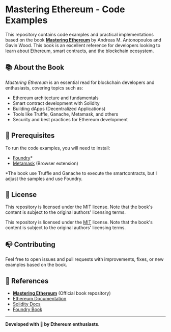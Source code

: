 # Mastering Ethereum - Code Examples  

This repository contains code examples and practical implementations based on the book **[Mastering Ethereum](https://github.com/ethereumbook/ethereumbook)** by Andreas M. Antonopoulos and Gavin Wood. This book is an excellent reference for developers looking to learn about Ethereum, smart contracts, and the blockchain ecosystem.  

## 📚 About the Book  

*Mastering Ethereum* is an essential read for blockchain developers and enthusiasts, covering topics such as:  
- Ethereum architecture and fundamentals  
- Smart contract development with Solidity  
- Building dApps (Decentralized Applications)  
- Tools like Truffle, Ganache, Metamask, and others  
- Security and best practices for Ethereum development  

## 🔧 Prerequisites  

To run the code examples, you will need to install:  
- [Foundry](https://book.getfoundry.sh/)*  
- [Metamask](https://metamask.io/) (Browser extension)  

*The book use Truffle and Ganache to execute the smartcontracts, but I adjust the samples and use Foundry.

## 📄 License

This repository is licensed under the MIT license. Note that the book's content is subject to the original authors' licensing terms.

This repository is licensed under the [MIT](LICENSE) license. Note that the book's content is subject to the original authors' licensing terms.

## 📭 Contributing

Feel free to open issues and pull requests with improvements, fixes, or new examples based on the book.

## 📢 References

- **[Mastering Ethereum](https://github.com/ethereumbook/ethereumbook)** (Official book repository)
- [Ethereum Documentation](https://ethereum.org/)
- [Solidity Docs](https://soliditylang.org/)
- [Foundry Book](https://book.getfoundry.sh/)

---

**Developed with 💜 by Ethereum enthusiasts.**